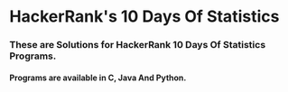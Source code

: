 # HackerRank's 10 Days Of Statistics
### These are Solutions for HackerRank 10 Days Of Statistics Programs. 
####  Programs are available in C, Java And Python.

